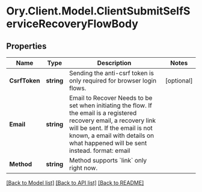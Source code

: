 # Ory.Client.Model.ClientSubmitSelfServiceRecoveryFlowBody

## Properties

Name | Type | Description | Notes
------------ | ------------- | ------------- | -------------
**CsrfToken** | **string** | Sending the anti-csrf token is only required for browser login flows. | [optional] 
**Email** | **string** | Email to Recover  Needs to be set when initiating the flow. If the email is a registered recovery email, a recovery link will be sent. If the email is not known, a email with details on what happened will be sent instead.  format: email | 
**Method** | **string** | Method supports &#x60;link&#x60; only right now. | 

[[Back to Model list]](../README.md#documentation-for-models) [[Back to API list]](../README.md#documentation-for-api-endpoints) [[Back to README]](../README.md)

